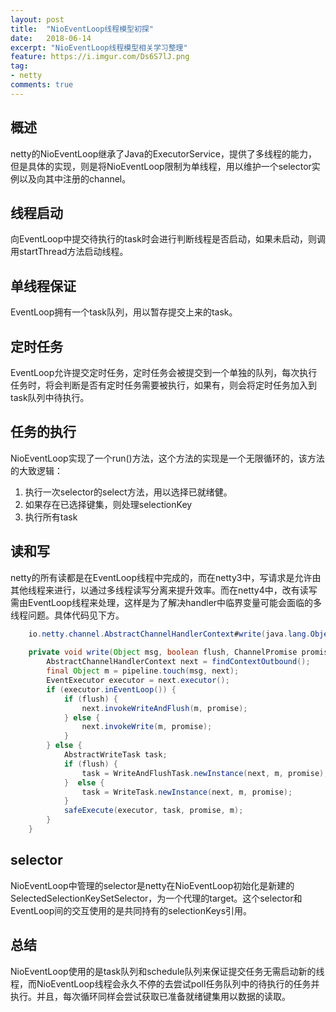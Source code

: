 ```yaml
---
layout: post
title:  "NioEventLoop线程模型初探"
date:   2018-06-14
excerpt: "NioEventLoop线程模型相关学习整理"
feature: https://i.imgur.com/Ds6S7lJ.png
tag:
- netty
comments: true
---
```


## 概述

netty的NioEventLoop继承了Java的ExecutorService，提供了多线程的能力，但是具体的实现，则是将NioEventLoop限制为单线程，用以维护一个selector实例以及向其中注册的channel。

## 线程启动

向EventLoop中提交待执行的task时会进行判断线程是否启动，如果未启动，则调用startThread方法启动线程。

## 单线程保证

EventLoop拥有一个task队列，用以暂存提交上来的task。

## 定时任务

EventLoop允许提交定时任务，定时任务会被提交到一个单独的队列，每次执行任务时，将会判断是否有定时任务需要被执行，如果有，则会将定时任务加入到task队列中待执行。

## 任务的执行

NioEventLoop实现了一个run()方法，这个方法的实现是一个无限循环的，该方法的大致逻辑：
1. 执行一次selector的select方法，用以选择已就绪健。
2. 如果存在已选择键集，则处理selectionKey
3. 执行所有task

## 读和写

netty的所有读都是在EventLoop线程中完成的，而在netty3中，写请求是允许由其他线程来进行，以通过多线程读写分离来提升效率。而在netty4中，改有读写需由EventLoop线程来处理，这样是为了解决handler中临界变量可能会面临的多线程问题。具体代码见下方。
``` java
    io.netty.channel.AbstractChannelHandlerContext#write(java.lang.Object, boolean, io.netty.channel.ChannelPromise)
    
    private void write(Object msg, boolean flush, ChannelPromise promise) {
        AbstractChannelHandlerContext next = findContextOutbound();
        final Object m = pipeline.touch(msg, next);
        EventExecutor executor = next.executor();
        if (executor.inEventLoop()) {
            if (flush) {
                next.invokeWriteAndFlush(m, promise);
            } else {
                next.invokeWrite(m, promise);
            }
        } else {
            AbstractWriteTask task;
            if (flush) {
                task = WriteAndFlushTask.newInstance(next, m, promise);
            }  else {
                task = WriteTask.newInstance(next, m, promise);
            }
            safeExecute(executor, task, promise, m);
        }
    }
```

## selector

NioEventLoop中管理的selector是netty在NioEventLoop初始化是新建的SelectedSelectionKeySetSelector，为一个代理的target。这个selector和EventLoop间的交互使用的是共同持有的selectionKeys引用。

## 总结

NioEventLoop使用的是task队列和schedule队列来保证提交任务无需启动新的线程，而NioEventLoop线程会永久不停的去尝试poll任务队列中的待执行的任务并执行。并且，每次循环同样会尝试获取已准备就绪键集用以数据的读取。